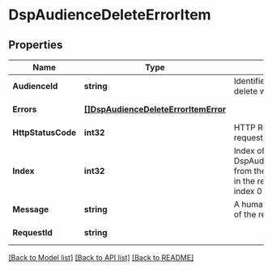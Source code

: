 # DspAudienceDeleteErrorItem

## Properties
Name | Type | Description | Notes
------------ | ------------- | ------------- | -------------
**AudienceId** | **string** | Identifier of audience for which delete was attempted. | [default to null]
**Errors** | [**[]DspAudienceDeleteErrorItemError**](DspAudienceDeleteErrorItemError.md) |  | [default to null]
**HttpStatusCode** | **int32** | HTTP Response Code for the request | [default to null]
**Index** | **int32** | Index of the DspAudienceDeleteRequestItem from the request. e.g. 1st item in the request will correspond to index 0 in the response. | [default to null]
**Message** | **string** | A human-readable description of the response. | [default to null]
**RequestId** | **string** |  | [default to null]

[[Back to Model list]](../README.md#documentation-for-models) [[Back to API list]](../README.md#documentation-for-api-endpoints) [[Back to README]](../README.md)

